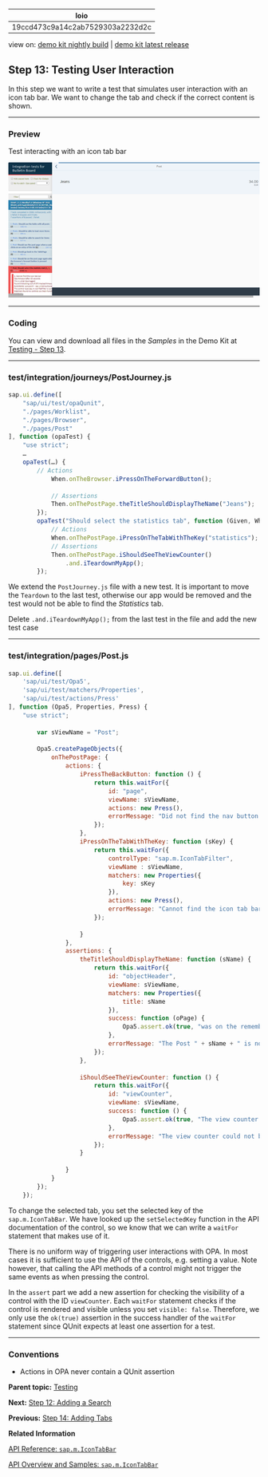 <!-- loio19ccd473c9a14c2ab7529303a2232d2c -->

| loio |
| -----|
| 19ccd473c9a14c2ab7529303a2232d2c |

<div id="loio">

view on: [demo kit nightly build](https://openui5nightly.hana.ondemand.com/topic/19ccd473c9a14c2ab7529303a2232d2c) | [demo kit latest release](https://sdk.openui5.org/topic/19ccd473c9a14c2ab7529303a2232d2c)</div>

## Step 13: Testing User Interaction

In this step we want to write a test that simulates user interaction with an icon tab bar. We want to change the tab and check if the correct content is shown.

***

### Preview

   
  
<a name="loio19ccd473c9a14c2ab7529303a2232d2c__fig_r1j_pst_mr"/>Test interacting with an icon tab bar

 ![](images/loioc76a7b50ffac42b29285d7f10fd605eb_LowRes.png "Test interacting with an icon tab bar") 

***

### Coding

You can view and download all files in the *Samples* in the Demo Kit at [Testing - Step 13](https://sdk.openui5.org/explored.html#/sample/sap.m.tutorial.testing.13/preview).

***

### test/integration/journeys/PostJourney.js

```js
sap.ui.define([
	"sap/ui/test/opaQunit",
	"./pages/Worklist",
	"./pages/Browser",
	"./pages/Post"
], function (opaTest) {
	"use strict";
	…
	opaTest(…) {
		// Actions
			When.onTheBrowser.iPressOnTheForwardButton();
			
			// Assertions
			Then.onThePostPage.theTitleShouldDisplayTheName("Jeans");
		});
		opaTest("Should select the statistics tab", function (Given, When, Then) {
			// Actions
			When.onThePostPage.iPressOnTheTabWithTheKey("statistics");
			// Assertions
			Then.onThePostPage.iShouldSeeTheViewCounter()
				.and.iTeardownMyApp();
		});
```

We extend the `PostJourney.js` file with a new test. It is important to move the `Teardown` to the last test, otherwise our app would be removed and the test would not be able to find the *Statistics* tab.

Delete `.and.iTeardownMyApp();` from the last test in the file and add the new test case

***

### test/integration/pages/Post.js

```js
sap.ui.define([
	'sap/ui/test/Opa5',
	'sap/ui/test/matchers/Properties',
	'sap/ui/test/actions/Press'
], function (Opa5, Properties, Press) {
	"use strict";
 
		var sViewName = "Post";
 
		Opa5.createPageObjects({
			onThePostPage: {
				actions: {
					iPressTheBackButton: function () {
						return this.waitFor({
							id: "page",
							viewName: sViewName,
							actions: new Press(),
							errorMessage: "Did not find the nav button on object page"
						});
					},
					iPressOnTheTabWithTheKey: function (sKey) {
						return this.waitFor({
							controlType: "sap.m.IconTabFilter",
							viewName : sViewName,
							matchers: new Properties({
								key: sKey
							}),
							actions: new Press(),
							errorMessage: "Cannot find the icon tab bar"
						});
 
					}
				},
				assertions: {
					theTitleShouldDisplayTheName: function (sName) {
						return this.waitFor({
							id: "objectHeader",
							viewName: sViewName,
							matchers: new Properties({
								title: sName
							}),
							success: function (oPage) {
								Opa5.assert.ok(true, "was on the remembered detail page");
							},
							errorMessage: "The Post " + sName + " is not shown"
						});
					},
 
					iShouldSeeTheViewCounter: function () {
						return this.waitFor({
							id: "viewCounter",
							viewName: sViewName,
							success: function () {
								Opa5.assert.ok(true, "The view counter was visible");
							},
							errorMessage: "The view counter could not be found"
						});
					}

				}
			}
		});
	});
```

To change the selected tab, you set the selected key of the `sap.m.IconTabBar`. We have looked up the `setSelectedKey` function in the API documentation of the control, so we know that we can write a `waitFor` statement that makes use of it.

There is no uniform way of triggering user interactions with OPA. In most cases it is sufficient to use the API of the controls, e.g. setting a value. Note however, that calling the API methods of a control might not trigger the same events as when pressing the control.

In the `assert` part we add a new assertion for checking the visibility of a control with the ID `viewCounter`. Each `waitFor` statement checks if the control is rendered and visible unless you set `visible: false`. Therefore, we only use the `ok(true)` assertion in the success handler of the `waitFor` statement since QUnit expects at least one assertion for a test.

***

### Conventions

-   Actions in OPA never contain a QUnit assertion


**Parent topic:** [Testing](Testing_291c912.md "In this tutorial we will test application functionality with the testing tools that are delivered with OpenUI5. At different steps of this tutorial you will write tests using QUnit, OPA5, and the OData V2 mock server. Additionally, you will learn about testing strategies, Test Driven Development (TDD), and much more.")

**Next:** [Step 12: Adding a Search](Step_12_Adding_a_Search_0c270b4.md "We now add a search field to our bulletin board and define a filter that represents the search term. This is done similarly as in step 24 of the Walkthrough tutorial.")

**Previous:** [Step 14: Adding Tabs](Step_14_Adding_Tabs_6e9c6bd.md "We want to display statistics for posts, for example, how many times it was viewed. To achieve this, we implement an icon tab bar with an Info tab and a Statistics tab. The existing content should be placed on the Info tab and the view count on the Statistics tab.")

**Related Information**  


[API Reference: `sap.m.IconTabBar`](https://sdk.openui5.orgdocs/api/symbols/sap.m.IconTabBar.html)

[API Overview and Samples: `sap.m.IconTabBar` ](https://sdk.openui5.org/explored.html#/entity/sap.m.IconTabBar/samples)

